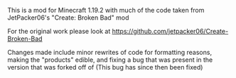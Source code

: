 This is a mod for Minecraft 1.19.2 with much of the code taken from JetPacker06's "Create: Broken Bad" mod

For the original work please look at https://github.com/jetpacker06/Create-Broken-Bad

Changes made include minor rewrites of code for formatting reasons, making the "products" edible, and fixing a bug that was present in the version that was forked off of
(This bug has since then been fixed)
